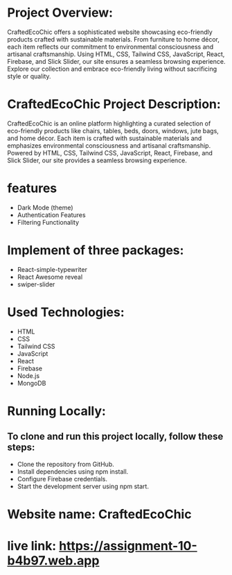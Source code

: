 # Project Overview: 
CraftedEcoChic offers a sophisticated website showcasing eco-friendly products crafted with sustainable materials. From furniture to home décor, each item reflects our commitment to environmental consciousness and artisanal craftsmanship. Using HTML, CSS, Tailwind CSS, JavaScript, React, Firebase, and Slick Slider, our site ensures a seamless browsing experience. Explore our collection and embrace eco-friendly living without sacrificing style or quality.



# CraftedEcoChic Project Description:
CraftedEcoChic is an online platform highlighting a curated selection of eco-friendly products like chairs, tables, beds, doors, windows, jute bags, and home décor. Each item is crafted with sustainable materials and emphasizes environmental consciousness and artisanal craftsmanship. Powered by HTML, CSS, Tailwind CSS, JavaScript, React, Firebase, and Slick Slider, our site provides a seamless browsing experience. 

# features
- Dark Mode (theme)
- Authentication Features
- Filtering Functionality


# Implement of three packages:
- React-simple-typewriter
- React Awesome reveal
- swiper-slider

# Used Technologies:
- HTML
- CSS
- Tailwind CSS
- JavaScript
- React
- Firebase
- Node.js
- MongoDB

# Running Locally:

## To clone and run this project locally, follow these steps:
- Clone the repository from GitHub.
- Install dependencies using npm install.
- Configure Firebase credentials.
- Start the development server using npm start.


# Website name: CraftedEcoChic
# live link: https://assignment-10-b4b97.web.app
